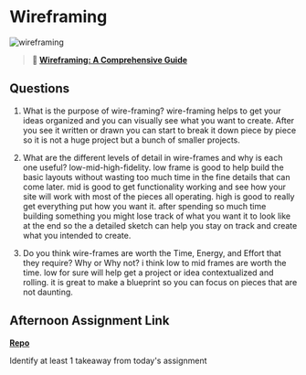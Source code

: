 # Wireframing

![wireframing](https://bcw.blob.core.windows.net/public/img/courses/2293087935019893)

> **📖 [Wireframing: A Comprehensive Guide](https://codeworksacademy.com/fs-student-guide/resources/wk1/06-Wireframing)**

## Questions

1. What is the purpose of wire-framing? 
wire-framing helps to get your ideas organized and you can visually see what you want to create. After you see it written or drawn you can start to break it down piece by piece so it is not a huge project but a bunch of smaller projects.

2. What are the different levels of detail in wire-frames and why is each one useful?
low-mid-high-fidelity.  low frame is good to help build the basic layouts without wasting too much time in the fine details that can come later.
mid is good to get functionality working and see how your site will work with most of the pieces all operating.
high is good to really get everything put how you want it. after spending so much time building something you might lose track of what you want it to look like at the end so the a detailed sketch can help you stay on track and create what you intended to create.
3. Do you think wire-frames are worth the Time, Energy, and Effort that they require? Why or Why not?
i think low to mid frames are worth the time. low for sure will help get a project or idea contextualized and rolling. it is great to make a blueprint so you can focus on pieces that are not daunting.

## Afternoon Assignment Link

**[Repo](https://github.com/moathabdulrazak/clone-partner)**

Identify at least 1 takeaway from today's assignment
